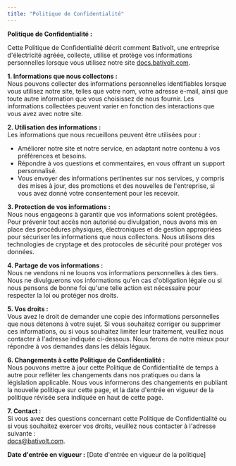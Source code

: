 ```yaml
---
title: "Politique de Confidentialité"
---
```


**Politique de Confidentialité :**

Cette Politique de Confidentialité décrit comment Bativolt, une entreprise d'électricité agréée, collecte, utilise et protège vos informations personnelles lorsque vous utilisez notre site [docs.bativolt.com](http://docs.bativolt.com).

**1. Informations que nous collectons :**  
Nous pouvons collecter des informations personnelles identifiables lorsque vous utilisez notre site, telles que votre nom, votre adresse e-mail, ainsi que toute autre information que vous choisissez de nous fournir. Les informations collectées peuvent varier en fonction des interactions que vous avez avec notre site.

**2. Utilisation des informations :**  
Les informations que nous recueillons peuvent être utilisées pour :
- Améliorer notre site et notre service, en adaptant notre contenu à vos préférences et besoins.
- Répondre à vos questions et commentaires, en vous offrant un support personnalisé.
- Vous envoyer des informations pertinentes sur nos services, y compris des mises à jour, des promotions et des nouvelles de l'entreprise, si vous avez donné votre consentement pour les recevoir.

**3. Protection de vos informations :**  
Nous nous engageons à garantir que vos informations soient protégées. Pour prévenir tout accès non autorisé ou divulgation, nous avons mis en place des procédures physiques, électroniques et de gestion appropriées pour sécuriser les informations que nous collectons. Nous utilisons des technologies de cryptage et des protocoles de sécurité pour protéger vos données.

**4. Partage de vos informations :**  
Nous ne vendons ni ne louons vos informations personnelles à des tiers. Nous ne divulguerons vos informations qu'en cas d'obligation légale ou si nous pensons de bonne foi qu'une telle action est nécessaire pour respecter la loi ou protéger nos droits.

**5. Vos droits :**  
Vous avez le droit de demander une copie des informations personnelles que nous détenons à votre sujet. Si vous souhaitez corriger ou supprimer ces informations, ou si vous souhaitez limiter leur traitement, veuillez nous contacter à l'adresse indiquée ci-dessous. Nous ferons de notre mieux pour répondre à vos demandes dans les délais légaux.

**6. Changements à cette Politique de Confidentialité :**  
Nous pouvons mettre à jour cette Politique de Confidentialité de temps à autre pour refléter les changements dans nos pratiques ou dans la législation applicable. Nous vous informerons des changements en publiant la nouvelle politique sur cette page, et la date d'entrée en vigueur de la politique révisée sera indiquée en haut de cette page.

**7. Contact :**  
Si vous avez des questions concernant cette Politique de Confidentialité ou si vous souhaitez exercer vos droits, veuillez nous contacter à l'adresse suivante :  
[docs@bativolt.com](mailto:docs@bativolt.com).

**Date d'entrée en vigueur :** [Date d'entrée en vigueur de la politique]
